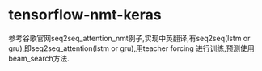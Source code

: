 # tensorflow-nmt-keras
参考谷歌官网seq2seq_attention_nmt例子,实现中英翻译,有seq2seq(lstm or gru),即seq2seq_attention(lstm or gru),用teacher forcing 进行训练,预测使用beam_search方法.
